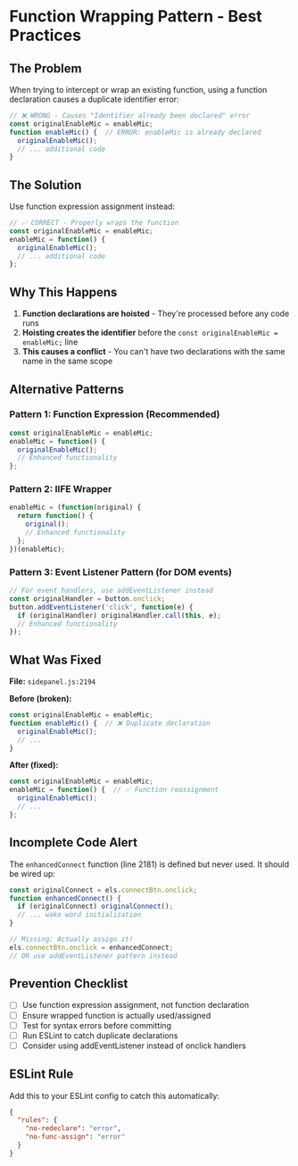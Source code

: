 # Function Wrapping Pattern - Best Practices

## The Problem

When trying to intercept or wrap an existing function, using a function declaration causes a duplicate identifier error:

```javascript
// ❌ WRONG - Causes "Identifier already been declared" error
const originalEnableMic = enableMic;
function enableMic() {  // ERROR: enableMic is already declared
  originalEnableMic();
  // ... additional code
}
```

## The Solution

Use function expression assignment instead:

```javascript
// ✅ CORRECT - Properly wraps the function
const originalEnableMic = enableMic;
enableMic = function() {
  originalEnableMic();
  // ... additional code
};
```

## Why This Happens

1. **Function declarations are hoisted** - They're processed before any code runs
2. **Hoisting creates the identifier** before the `const originalEnableMic = enableMic;` line
3. **This causes a conflict** - You can't have two declarations with the same name in the same scope

## Alternative Patterns

### Pattern 1: Function Expression (Recommended)
```javascript
const originalEnableMic = enableMic;
enableMic = function() {
  originalEnableMic();
  // Enhanced functionality
};
```

### Pattern 2: IIFE Wrapper
```javascript
enableMic = (function(original) {
  return function() {
    original();
    // Enhanced functionality
  };
})(enableMic);
```

### Pattern 3: Event Listener Pattern (for DOM events)
```javascript
// For event handlers, use addEventListener instead
const originalHandler = button.onclick;
button.addEventListener('click', function(e) {
  if (originalHandler) originalHandler.call(this, e);
  // Enhanced functionality
});
```

## What Was Fixed

**File:** `sidepanel.js:2194`

**Before (broken):**
```javascript
const originalEnableMic = enableMic;
function enableMic() {  // ❌ Duplicate declaration
  originalEnableMic();
  // ...
}
```

**After (fixed):**
```javascript
const originalEnableMic = enableMic;
enableMic = function() {  // ✅ Function reassignment
  originalEnableMic();
  // ...
};
```

## Incomplete Code Alert

The `enhancedConnect` function (line 2181) is defined but never used. It should be wired up:

```javascript
const originalConnect = els.connectBtn.onclick;
function enhancedConnect() {
  if (originalConnect) originalConnect();
  // ... wake word initialization
}

// Missing: Actually assign it!
els.connectBtn.onclick = enhancedConnect;
// OR use addEventListener pattern instead
```

## Prevention Checklist

- [ ] Use function expression assignment, not function declaration
- [ ] Ensure wrapped function is actually used/assigned
- [ ] Test for syntax errors before committing
- [ ] Run ESLint to catch duplicate declarations
- [ ] Consider using addEventListener instead of onclick handlers

## ESLint Rule

Add this to your ESLint config to catch this automatically:

```json
{
  "rules": {
    "no-redeclare": "error",
    "no-func-assign": "error"
  }
}
```
